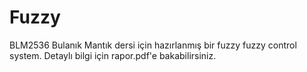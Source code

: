 # Fuzzy

BLM2536 Bulanık Mantık dersi için hazırlanmış bir fuzzy fuzzy control system. Detaylı bilgi için rapor.pdf'e bakabilirsiniz.
